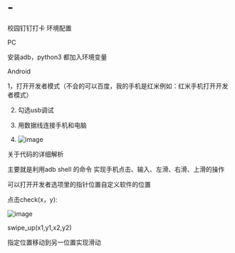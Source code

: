 # -
校园钉钉打卡
环境配置

PC

安装adb，python3 都加入环境变量

Android

1，打开开发者模式（不会的可以百度，我的手机是红米例如：红米手机打开开发者模式）

2. 勾选usb调试

3. 用数据线连接手机和电脑

4. ![image](https://user-images.githubusercontent.com/61609966/163714669-54fa9178-4466-4a13-85c1-81a526c9ef45.png)


关于代码的详细解析

主要就是利用adb shell 的命令 实现手机点击、输入、左滑、右滑、上滑的操作

可以打开开发者选项里的指针位置自定义软件的位置

点击check(x，y):	

![image](https://user-images.githubusercontent.com/61609966/163715090-afd074fb-d42a-4124-b430-7b86414e3d85.png)

  
swipe_up(x1,y1,x2,y2)


指定位置移动到另一位置实现滑动
  
